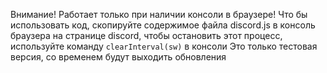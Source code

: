 Внимание! Работает только при наличии консоли в браузере!
Что бы использовать код, скопируйте содержимое файла discord.js в консоль браузера на странице discord, чтобы остановить этот процесс, используйте команду `clearInterval(sw)` в консоли
Это только тестовая версия, со временем будут выходить обновления
